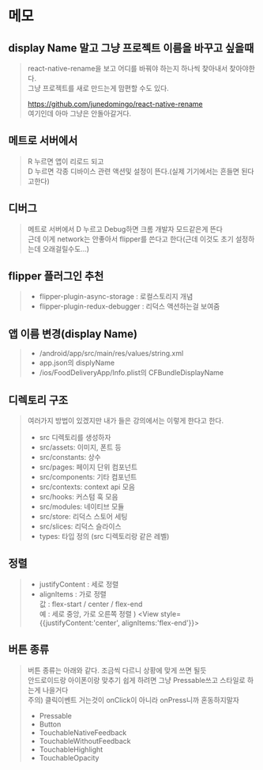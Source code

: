 # 메모

## display Name 말고 그냥 프로젝트 이름을 바꾸고 싶을때
> react-native-rename을 보고 어디를 바꿔야 하는지 하나씩 찾아내서 찾아야한다.    
> 그냥 프로젝트를 새로 만드는게 맘편할 수도 있다.   
> 
> https://github.com/junedomingo/react-native-rename    
> 여기인데 아마 그냥은 안돌아갈거다.
    
    
## 메트로 서버에서
> R 누르면 앱이 리로드 되고    
> D 누르면 각종 디바이스 관련 액션및 설정이 뜬다.(실제 기기에서는 흔들면 된다고한다)     


## 디버그
> 메트로 서버에서 D 누르고 Debug하면 크롬 개발자 모드같은게 뜬다     
> 근데 이게 network는 안좋아서 flipper를 쓴다고 한다(근데 이것도 초기 설정하는데 오래걸릴수도...)    

## flipper 플러그인 추천
> - flipper-plugin-async-storage : 로컬스토리지 개념
> - flipper-plugin-redux-debugger : 리덕스 액션하는걸 보여줌


## 앱 이름 변경(display Name)
> - /android/app/src/main/res/values/string.xml
> - app.json의 displyName
> - /ios/FoodDeliveryApp/Info.plist의 CFBundleDisplayName


## 디렉토리 구조
> 여러가지 방법이 있겠지만 내가 들은 강의에서는 이렇게 한다고 한다. 
> - src 디렉토리를 생성하자
> - src/assets: 이미지, 폰트 등
> - src/constants: 상수
> - src/pages: 페이지 단위 컴포넌트
> - src/components: 기타 컴포넌트
> - src/contexts: context api 모음
> - src/hooks: 커스텀 훅 모음
> - src/modules: 네이티브 모듈
> - src/store: 리덕스 스토어 세팅
> - src/slices: 리덕스 슬라이스
> - types: 타입 정의 (src 디렉토리랑 같은 레벨)



## 정렬

> - justifyContent : 세로 정렬
> - alignItems : 가로 정렬     
> 값 : flex-start / center / flex-end     
> 예 : 세로 중앙, 가로 오른쪽 정렬 ) <View style={{justifyContent:'center', alignItems:'flex-end'}}></View>

## 버튼 종류
> 버튼 종류는 아래와 같다. 조금씩 다르니 상황에 맞게 쓰면 될듯   
> 안드로이드랑 아이폰이랑 맞추기 쉽게 하려면 그냥 Pressable쓰고 스타일로 하는게 나을거다   
> 주의) 클릭이벤트 거는것이 onClick이 아니라 onPress니까 혼동하지말자
> - Pressable
> - Button
> - TouchableNativeFeedback
> - TouchableWithoutFeedback
> - TouchableHighlight
> - TouchableOpacity   
